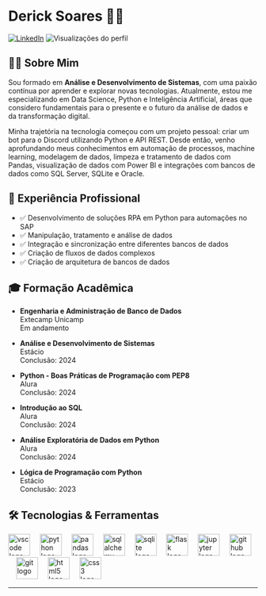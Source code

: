 # Derick Soares 👨‍💻


<!-- [![Instagram](https://img.shields.io/badge/Instagram-E4405F?style=for-the-badge&logo=instagram&logoColor=white)](https://www.instagram.com/_Deeerick) -->
[![LinkedIn](https://img.shields.io/badge/LinkedIn-0077B5?style=for-the-badge&logo=linkedin&logoColor=white)](https://www.linkedin.com/in/deeerick/)
![Visualizações do perfil](https://komarev.com/ghpvc/?username=deeerick&label=Visualizações&color=0e75b6&style=flat)


## 👨‍🎓 Sobre Mim

Sou formado em **Análise e Desenvolvimento de Sistemas**, com uma paixão contínua por aprender e explorar novas tecnologias. Atualmente, estou me especializando em Data Science, Python e Inteligência Artificial, áreas que considero fundamentais para o presente e o futuro da análise de dados e da transformação digital.

Minha trajetória na tecnologia começou com um projeto pessoal: criar um bot para o Discord utilizando Python e API REST. Desde então, venho aprofundando meus conhecimentos em automação de processos, machine learning, modelagem de dados, limpeza e tratamento de dados com Pandas, visualização de dados com Power BI e integrações com bancos de dados como SQL Server, SQLite e Oracle.


## 💼 Experiência Profissional

- ✅ Desenvolvimento de soluções RPA em Python para automações no SAP
- ✅ Manipulação, tratamento e análise de dados
- ✅ Integração e sincronização entre diferentes bancos de dados
- ✅ Criação de fluxos de dados complexos
- ✅ Criação de arquitetura de bancos de dados


## 🎓 Formação Acadêmica

- **Engenharia e Administração de Banco de Dados**  
  Extecamp Unicamp  
  Em andamento

- **Análise e Desenvolvimento de Sistemas**  
  Estácio  
  Conclusão: 2024

- **Python - Boas Práticas de Programação com PEP8**  
  Alura  
  Conclusão: 2024

- **Introdução ao SQL**  
  Alura  
  Conclusão: 2024

- **Análise Exploratória de Dados em Python**  
  Alura  
  Conclusão: 2024

- **Lógica de Programação com Python**  
  Estácio  
  Conclusão: 2023


## 🛠️ Tecnologias & Ferramentas

<div align="left">
  <img src="https://cdn.jsdelivr.net/gh/devicons/devicon/icons/vscode/vscode-original.svg" height="44" alt="vscode logo"  />
  <img width="12" />
  <img src="https://cdn.jsdelivr.net/gh/devicons/devicon/icons/python/python-original.svg" height="44" alt="python logo"  />
  <img width="12" />
  <img src="https://cdn.jsdelivr.net/gh/devicons/devicon/icons/pandas/pandas-original.svg" height="44" alt="pandas logo"  />
  <img width="12" />
  <img src="https://cdn.jsdelivr.net/gh/devicons/devicon/icons/sqlalchemy/sqlalchemy-original.svg" height="44" alt="sqlalchemy logo"  />
  <img width="12" />
  <img src="https://cdn.jsdelivr.net/gh/devicons/devicon/icons/sqlite/sqlite-original.svg" height="44" alt="sqlite logo"  />
  <img width="12" />
  <img src="https://cdn.jsdelivr.net/gh/devicons/devicon/icons/flask/flask-original.svg" height="44" alt="flask logo"  />
  <img width="12" />
  <img src="https://cdn.jsdelivr.net/gh/devicons/devicon/icons/jupyter/jupyter-original.svg" height="44" alt="jupyter logo"  />
  <img width="12" />
  <img src="https://cdn.jsdelivr.net/gh/devicons/devicon/icons/github/github-original.svg" height="44" alt="github logo"  />
  <img width="12" />
  <img src="https://cdn.jsdelivr.net/gh/devicons/devicon/icons/git/git-original.svg" height="44" alt="git logo"  />
  <img width="12" />
  <img src="https://cdn.jsdelivr.net/gh/devicons/devicon/icons/html5/html5-original.svg" height="44" alt="html5 logo"  />
  <img width="12" />
  <img src="https://cdn.jsdelivr.net/gh/devicons/devicon/icons/css3/css3-original.svg" height="44" alt="css3 logo"  />
</div>


<!-- ## 📈 GitHub Stats

<img src="https://github-readme-stats.vercel.app/api/top-langs/?username=deeerick&layout=compact&theme=dark" height="160" alt="languages graph"/> -->

<!-- ## 🎵 O que estou ouvindo

<a href="https://open.spotify.com/user/dericksoares">
  <img src="https://spotify-recently-played-readme.vercel.app/api?user=dericksoares&count=5&unique=false" height="285" alt="Spotify recently played" />
</a> -->

---
